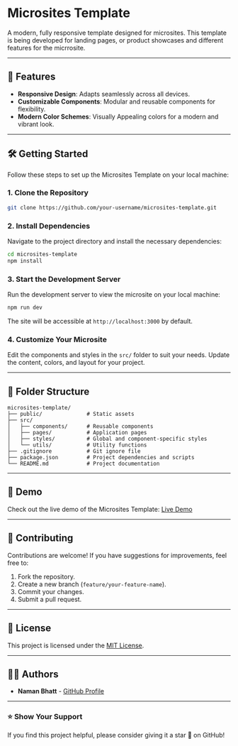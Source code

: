# Microsites Template

A modern, fully responsive template designed for microsites. This template is being developed for landing pages, or product showcases and different features for the micrrosite.

---

## 🚀 Features

- **Responsive Design**: Adapts seamlessly across all devices.
- **Customizable Components**: Modular and reusable components for flexibility.
- **Modern Color Schemes**: Visually Appealing colors for a modern and vibrant look.

---

## 🛠️ Getting Started

Follow these steps to set up the Microsites Template on your local machine:

### 1. Clone the Repository

```bash
git clone https://github.com/your-username/microsites-template.git
```

### 2. Install Dependencies

Navigate to the project directory and install the necessary dependencies:

```bash
cd microsites-template
npm install
```

### 3. Start the Development Server

Run the development server to view the microsite on your local machine:

```bash
npm run dev
```

The site will be accessible at `http://localhost:3000` by default.

### 4. Customize Your Microsite

Edit the components and styles in the `src/` folder to suit your needs. Update the content, colors, and layout for your project.

---

## 📂 Folder Structure

```
microsites-template/
├── public/              # Static assets
├── src/
│   ├── components/      # Reusable components
│   ├── pages/           # Application pages
│   ├── styles/          # Global and component-specific styles
│   └── utils/           # Utility functions
├── .gitignore           # Git ignore file
├── package.json         # Project dependencies and scripts
└── README.md            # Project documentation
```

---

## 📸 Demo

Check out the live demo of the Microsites Template: [Live Demo](https://your-live-demo-link.com)

---

## 🤝 Contributing

Contributions are welcome! If you have suggestions for improvements, feel free to:

1. Fork the repository.
2. Create a new branch (`feature/your-feature-name`).
3. Commit your changes.
4. Submit a pull request.

---

## 📜 License

This project is licensed under the [MIT License](LICENSE).

---

## 👩‍💻 Authors

- **Naman Bhatt** - [GitHub Profile](https://github.com/naman1512)

---

### ⭐ Show Your Support

If you find this project helpful, please consider giving it a star 🌟 on GitHub!

